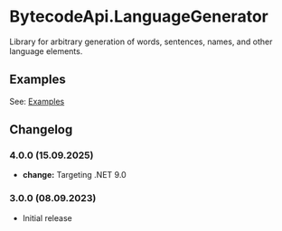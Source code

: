 # BytecodeApi.LanguageGenerator

Library for arbitrary generation of words, sentences, names, and other language elements.

## Examples

See: [Examples](https://github.com/bytecode77/bytecode-api/blob/master/BytecodeApi.LanguageGenerator/README.md)

## Changelog

### 4.0.0 (15.09.2025)

* **change:** Targeting .NET 9.0

### 3.0.0 (08.09.2023)

* Initial release